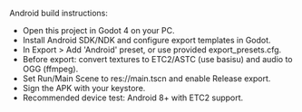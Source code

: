 

Android build instructions:
- Open this project in Godot 4 on your PC.
- Install Android SDK/NDK and configure export templates in Godot.
- In Export > Add 'Android' preset, or use provided export_presets.cfg.
- Before export: convert textures to ETC2/ASTC (use basisu) and audio to OGG (ffmpeg).
- Set Run/Main Scene to res://main.tscn and enable Release export.
- Sign the APK with your keystore.
- Recommended device test: Android 8+ with ETC2 support.
